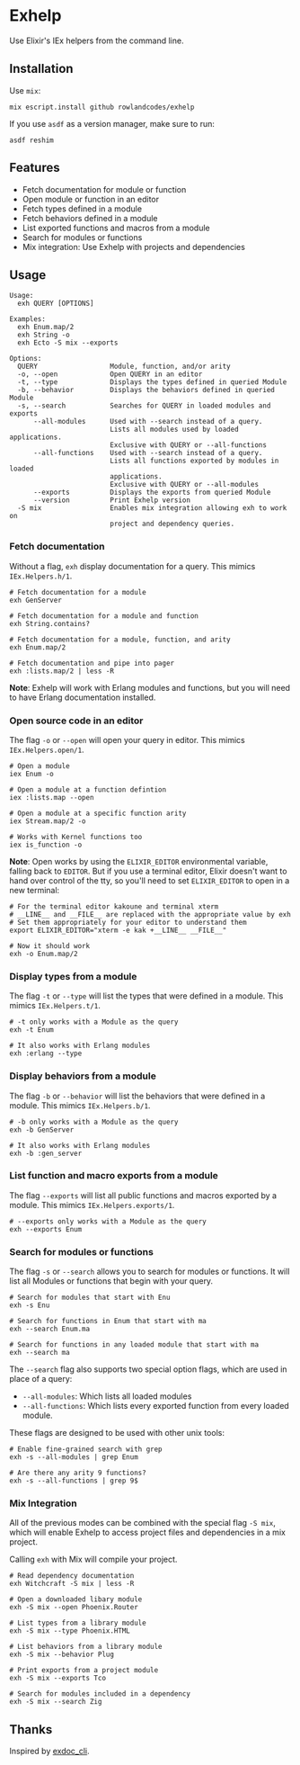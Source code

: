 # Exhelp

Use Elixir's IEx helpers from the command line.

## Installation

Use `mix`:

```
mix escript.install github rowlandcodes/exhelp
```

If you use `asdf` as a version manager, make sure to run:

```
asdf reshim
```

## Features

* Fetch documentation for module or function
* Open module or function in an editor
* Fetch types defined in a module
* Fetch behaviors defined in a module
* List exported functions and macros from a module
* Search for modules or functions
* Mix integration: Use Exhelp with projects and dependencies

## Usage

```
Usage:
  exh QUERY [OPTIONS]

Examples:
  exh Enum.map/2
  exh String -o
  exh Ecto -S mix --exports

Options:
  QUERY                  Module, function, and/or arity
  -o, --open             Open QUERY in an editor
  -t, --type             Displays the types defined in queried Module
  -b, --behavior         Displays the behaviors defined in queried Module
  -s, --search           Searches for QUERY in loaded modules and exports
      --all-modules      Used with --search instead of a query.
                         Lists all modules used by loaded applications.
                         Exclusive with QUERY or --all-functions
      --all-functions    Used with --search instead of a query.
                         Lists all functions exported by modules in loaded
                         applications.
                         Exclusive with QUERY or --all-modules
      --exports          Displays the exports from queried Module
      --version          Print Exhelp version
  -S mix                 Enables mix integration allowing exh to work on 
                         project and dependency queries.
```

### Fetch documentation

Without a flag, `exh` display documentation for a query.
This mimics `IEx.Helpers.h/1`.

```
# Fetch documentation for a module
exh GenServer

# Fetch documentation for a module and function
exh String.contains?

# Fetch documentation for a module, function, and arity
exh Enum.map/2

# Fetch documentation and pipe into pager
exh :lists.map/2 | less -R
```

**Note**: Exhelp will work with Erlang modules and functions,
but you will need to have Erlang documentation installed.

### Open source code in an editor

The flag `-o` or `--open` will open your query in editor.
This mimics `IEx.Helpers.open/1`.

```
# Open a module
iex Enum -o

# Open a module at a function defintion
iex :lists.map --open

# Open a module at a specific function arity
iex Stream.map/2 -o

# Works with Kernel functions too
iex is_function -o
```

**Note**: Open works by using the `ELIXIR_EDITOR` environmental variable,
falling back to `EDITOR`. But if you use a terminal editor, 
Elixir doesn't want to hand over control of the tty,
so you'll need to set `ELIXIR_EDITOR` to open in a new terminal:

```
# For the terminal editor kakoune and terminal xterm
# __LINE__ and __FILE__ are replaced with the appropriate value by exh
# Set them appropriately for your editor to understand them
export ELIXIR_EDITOR="xterm -e kak +__LINE__ __FILE__"

# Now it should work
exh -o Enum.map/2
```

### Display types from a module

The flag `-t` or `--type` will list the types that were defined in a module.
This mimics `IEx.Helpers.t/1`.

```
# -t only works with a Module as the query
exh -t Enum

# It also works with Erlang modules
exh :erlang --type
```

### Display behaviors from a module

The flag `-b` or `--behavior` will list the behaviors that were defined in a module.
This mimics `IEx.Helpers.b/1`.

```
# -b only works with a Module as the query
exh -b GenServer

# It also works with Erlang modules
exh -b :gen_server
```

### List function and macro exports from a module

The flag `--exports` will list all public functions and macros exported by a module.
This mimics `IEx.Helpers.exports/1`.

```
# --exports only works with a Module as the query
exh --exports Enum
```

### Search for modules or functions

The flag `-s` or `--search` allows you to search for modules or functions.
It will list all Modules or functions that begin with your query.

```
# Search for modules that start with Enu
exh -s Enu

# Search for functions in Enum that start with ma
exh --search Enum.ma

# Search for functions in any loaded module that start with ma
exh --search ma
``` 

The `--search` flag also supports two special option flags,
which are used in place of a query:

* `--all-modules`: Which lists all loaded modules
* `--all-functions`: Which lists every exported function from every loaded module.

These flags are designed to be used with other unix tools:

```
# Enable fine-grained search with grep
exh -s --all-modules | grep Enum

# Are there any arity 9 functions?
exh -s --all-functions | grep 9$
```

### Mix Integration

All of the previous modes can be combined with the special flag `-S mix`,
which will enable Exhelp to access project files and dependencies in a mix project.

Calling `exh` with Mix will compile your project.

```
# Read dependency documentation
exh Witchcraft -S mix | less -R

# Open a downloaded libary module
exh -S mix --open Phoenix.Router

# List types from a library module
exh -S mix --type Phoenix.HTML

# List behaviors from a library module
exh -S mix --behavior Plug

# Print exports from a project module
exh -S mix --exports Tco

# Search for modules included in a dependency
exh -S mix --search Zig
```

## Thanks

Inspired by [exdoc_cli](https://github.com/silbermm/exdoc_cli).
